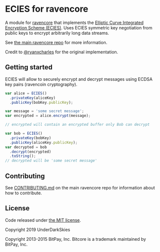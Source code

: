 # ECIES for ravencore

A module for [ravencore][ravencore] that implements the [Elliptic Curve Integrated Encryption Scheme (ECIES)][ECIES]. Uses ECIES symmetric key negotiation from public keys to encrypt arbitrarily long data streams.

See [the main ravencore repo](https://github.com/underdarkskies/ravencore) for more information.

Credit to [@ryanxcharles][ryan] for the original implementation.

## Getting started

ECIES will allow to securely encrypt and decrypt messages using ECDSA key pairs (ravencoin cryptography).

```javascript
var alice = ECIES()
  .privateKey(aliceKey)
  .publicKey(bobKey.publicKey);

var message = 'some secret message';
var encrypted = alice.encrypt(message);

// encrypted will contain an encrypted buffer only Bob can decrypt

var bob = ECIES()
  .privateKey(bobKey)
  .publicKey(aliceKey.publicKey);
var decrypted = bob
  .decrypt(encrypted)
  .toString();
// decrypted will be 'some secret message'
```

## Contributing

See [CONTRIBUTING.md](https://github.com/underdarkskies/ravencore/blob/master/CONTRIBUTING.md) on the main ravencore repo for information about how to contribute.

## License

Code released under [the MIT license](https://github.com/underdarkskies/ravencore/blob/master/LICENSE).

Copyright 2019 UnderDarkSkies

Copyright 2013-2015 BitPay, Inc. Bitcore is a trademark maintained by BitPay, Inc.

[ravencore]: http://github.com/underdarkskies/ravencore
[ECIES]: http://en.wikipedia.org/wiki/Integrated_Encryption_Scheme
[ryan]: http://github.com/ryanxcharles
